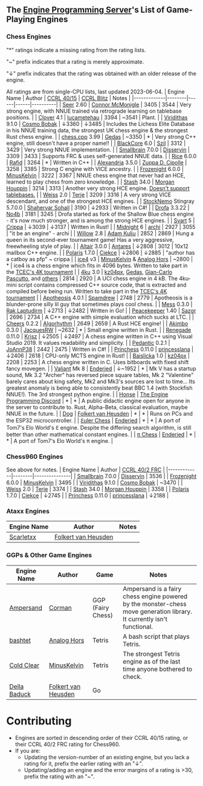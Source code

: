 ## The [Engine Programming Server][discord-invite]'s List of Game-Playing Engines
### Chess Engines

"*" ratings indicate a missing rating from the rating lists.

"~" prefix indicates that a rating is merely approximate.

"↓" prefix indicates that the rating was obtained with an older release of the engine.

All ratings are from single-CPU lists, last updated 2023-06-04.
| Engine Name | Author | [CCRL 40/15][ccrl-4015] | [CCRL Blitz][ccrl-blitz] | Notes |
|-------------|--------|------|------|----------|
| [Seer](https://github.com/connormcmonigle/seer-nnue) 2.60 | [Connor McMonigle](https://github.com/connormcmonigle) | 3405 | 3544 | Very strong engine, with NNUE trained via retrograde learning on tablebase positions. |
| [Clover](https://github.com/lucametehau/CloverEngine) 4.1 | [lucametehau](https://github.com/lucametehau) | 3394 | ~3541 | Plant. |
| [Viridithas](https://github.com/cosmobobak/viridithas) 9.1.0 | [Cosmo Bobak](https://github.com/cosmobobak) | ↓3360 | ↓3485 | Includes the Lichess Elite Database in his NNUE training data, the strongest UK chess engine & the strongest Rust chess engine. |
| [chess.cpp](https://github.com/GediminasMasaitis/chess-dot-cpp) 3.99 | [Gedas](https://github.com/GediminasMasaitis) | ~3350 | * | Very strong C++ engine, still doesn't have a proper name!! |
| [BlackCore](https://github.com/SzilBalazs/BlackCore) 6.0 | [Szil](https://github.com/SzilBalazs) | 3312 | 3429 | Very strong NNUE implementation. |
| [Smallbrain](https://github.com/Disservin/Smallbrain) 7.0.0 | [Disservin](https://github.com/Disservin) | 3309 | 3433 | Supports FRC & uses self-generated NNUE data. |
| [Rice](https://github.com/rafid-dev/rice) 6.0.0 | [Rafid](https://github.com/rafid-dev) | 3264 | * | Written in C++ |
| [Alexandria](https://github.com/PGG106/Alexandria) 3.5.0 | [Zuppa D. Cipolle](https://github.com/PGG106) | 3258 | 3385 | Strong C engine with VICE ancestry. |
| [Frozenight](https://github.com/MinusKelvin/frozenight) 6.0.0 | [MinusKelvin](https://github.com/MinusKelvin) | 3222 | 3367 | NNUE chess engine that never had an HCE, learned to play chess from zero knowledge. |
| [Stash](https://gitlab.com/mhouppin/stash-bot) 34.0 | [Morgan Houppin](https://gitlab.com/mhouppin) | 3214 | 3313 | Another very strong HCE engine. [Doesn't support tablebases.](http://talkchess.com/forum3/viewtopic.php?f=2&t=76927#p888045) |
| [Weiss](https://github.com/TerjeKir/weiss) 2.0 | [Terje](https://github.com/TerjeKir) | 3209 | 3316 | A very strong VICE descendant, and one of the strongest HCE engines. |
| [StockNemo](https://github.com/TheBlackPlague/StockNemo) Stingray 5.7.0.0 | [Shaheryar Sohail](https://github.com/TheBlackPlague) | 3190 | ↓2933 | Written in C#! |
| [Drofa](https://github.com/justNo4b/Drofa) 3.3.22 | [No4b](https://github.com/justNo4b) | 3181 | 3245 | Drofa started as fork of the Shallow Blue chess engine - it's now much stronger, and is among the strong HCE engines. |
| [Svart](https://github.com/crippa1337/svart) 5 | [Crippa](https://github.com/crippa1337) | ↓3039 | ↓3137 | Written in Rust! |
| [Midnight](https://github.com/archishou/MidnightChessEngine) 6 | [archi](https://github.com/archishou) | 2927 | 3055 | "it be an engine" - archi |
| [Willow](https://github.com/Adam-Kulju/Willow) 2.8 | [Adam Kulju](https://github.com/Adam-Kulju) | 2852 | 2869 | Hung a queen in its second-ever tournament game! Has a very aggressive, freewheeling style of play. |
| [Altair](https://github.com/Alex2262/AltairChessEngine) 3.0.0 | [Antares](https://github.com/Alex2262) | ↓2808 | 3012 | 10x12 mailbox C++ engine. |
| [Polaris](https://github.com/Ciekce/Polaris) 1.7.0 | [Ciekce](https://github.com/Ciekce) | ↓2806 | ↓2885 | "author has a catboy as pfp" ~ crippa |
| [ice4](https://github.com/MinusKelvin/ice4) v3 | [MinusKelvin](https://github.com/MinusKelvin) & [Analog Hors](https://github.com/analog-hors) | ~2800 | * | ice4 is a chess engine which fits in 4096 bytes. Written to take part in the [TCEC's 4K tournament](https://wiki.chessdom.org/TCEC_4k_Rules) |
| [4ku](https://github.com/kz04px/4ku) 3.0 | [kz04px](https://github.com/kz04px), [Gedas](https://github.com/GediminasMasaitis), [Gian-Carlo Pascutto](https://github.com/gcp), and [others](https://github.com/kz04px/4ku/graphs/contributors) | 2814 | 2920 | A UCI chess engine in 4 kB. The 4ku-mini script contains compressed C++ source code, that is extracted and compiled before being run. Written to take part in the [TCEC's 4K tournament](https://wiki.chessdom.org/TCEC_4k_Rules) |
| [Apotheosis](https://github.com/spamdrew128/Apotheosis) 4.0.1 | [Spamdrew](https://github.com/spamdrew128) | 2748 | 2779 | Apotheosis is a blunder-prone silly lil guy that sometimes plays cool chess. |
| [Mess](https://github.com/raklaptudirm/mess) 0.3.0 | [Rak Laptudirm](https://github.com/raklaptudirm) | ↓2713 | ↓2482 | Written in Go! |
| [Peacekeeper](https://github.com/Sazgr/peacekeeper) 1.40 | [Sazgr](https://github.com/Sazgr) | 2696 | 2734 | A C++ engine with simple evaluation which sucks at LTC. |
| [Cheers](https://github.com/Algorhythm-sxv/Cheers) 0.2.2 | [Algorhythm](https://github.com/Algorhythm-sxv) | 2649 | 2659 | A Rust HCE engine! |
| [Akimbo](https://github.com/JacquesRW/akimbo) 0.3.0 | [JacquesRW](https://github.com/JacquesRW/akimbo) | ~2632 | * | Small engine written in Rust. |
| [Renegade](https://github.com/pkrisz99/Renegade) 0.11.0 | [Krisz](https://github.com/pkrisz99) | ↓2505 | ↓2497 | A chess engine written in C++ using Visual Studio 2019. It values readability and simplicity. |
| [Pedantic](https://github.com/JoAnnP38/Pedantic) 0.2.1 | [JoAnnP38](https://github.com/JoAnnP38) | 2442 | 2475 | Written in C#! |
| [Princhess](https://github.com/princesslana/princhess) 0.11.0 | [princesslana](https://github.com/princesslana) | ↓2406 | 2618 | CPU-only MCTS engine in Rust! |
| [Baislicka](https://github.com/kz04px/Baislicka) 1.0 | [kz04px](https://github.com/kz04px) | 2208 | 2253 | A chess engine written in C. Uses bitboards with fixed shift fancy movegen. |
| [Valiant](https://www.dropbox.com/sh/tfiwhx900g4ni42/AABEm29llAn1MaG8D6yW8ZO7a?dl=0) Mk 8 | [Enderjed](https://www.youtube.com/channel/UC1lxAkP5jGVBUIWdz3WIhSg) | ↓~1952 | * | Mk V has a startup sound, Mk 3.2 "Archer" has reversed piece square tables, Mk 2 "Valentine" barely cares about king safety, Mk2 and Mk3's sources are lost to time... Its greatest anomaly is being able to consistently beat BBC 1.4 (with Stockfish NNUE!). The 3rd strongest python engine. |
| [Honse](https://github.com/EngineProgramming/honse) | [The Engine Programming Discord](https://discord.com/invite/YctB2p4) | * | * | A public didactic engine open for anyone in the server to contribute to. Rust, Alpha-Beta, classical evaluation, maybe NNUE in the future. |
| [Dog](https://github.com/folkertvanheusden/dog) | [Folkert van Heusden](https://vanheusden.com/) | * | * | Runs on PCs and the ESP32 microcontroller. |
| [ℇuler Chess](https://www.dropbox.com/s/66nxcvl2knqg4s4/%E2%84%87uler%20Chess.zip?dl=0) | [Enderjed](https://www.youtube.com/channel/UC1lxAkP5jGVBUIWdz3WIhSg) | * | * | A port of Tom7's Elo World's ℇ engine. Despite the differing search algorithm, is still better than other mathematical constant engines. |
| [π Chess](https://www.dropbox.com/sh/tfiwhx900g4ni42/AAC5FPUjZZi1fr8TW-PEE52ja/%CF%80%20Chess.zip?dl=0) | [Enderjed](https://www.youtube.com/channel/UC1lxAkP5jGVBUIWdz3WIhSg) | * | * | A port of Tom7's Elo World's π engine. |

### Chess960 Engines
See above for notes.
| Engine Name | Author | [CCRL 40/2 FRC][ccrl-frc] |
|-------------|--------|---------------|
| [Smallbrain](https://github.com/Disservin/Smallbrain) 7.0.0 | [Disservin](https://github.com/Disservin) | 3536 |
| [Frozenight](https://github.com/MinusKelvin/frozenight) 6.0.0 | [MinusKelvin](https://github.com/MinusKelvin) | 3495 |
| [Viridithas](https://github.com/cosmobobak/viridithas) 9.1.0 | [Cosmo Bobak](https://github.com/cosmobobak) | ~3470 |
| [Weiss](https://github.com/TerjeKir/weiss) 2.0 | [Terje](https://github.com/TerjeKir) | 3374 |
| [Stash](https://gitlab.com/mhouppin/stash-bot) 34.0 | [Morgan Houppin](https://gitlab.com/mhouppin) | 3358 |
| [Polaris](https://github.com/Ciekce/Polaris) 1.7.0 | [Ciekce](https://github.com/Ciekce) | ↓2745 |
| [Princhess](https://github.com/princesslana/princhess) 0.11.0 | [princesslana](https://github.com/princesslana) | ↓2188 |

### Ataxx Engines
| Engine Name | Author | Notes |
|-------------|--------|-----------|
| [Scarletxx](https://github.com/folkertvanheusden/Scarletxx) | [Folkert van Heusden](https://vanheusden.com/) | |

### GGPs & Other Game Engines
| Engine Name | Author | Game | Notes |
|-------------|--------|------|----------|
| [Ampersand](https://github.com/chesstastic-org/Ampersand) | [Corman](https://github.com/Cormanz/) | GGP (Fairy Chess) | Ampersand is a fairy chess engine powered by the monster-chess move generation library. It currently isn't functional. |
| [bashtet](https://github.com/analog-hors/bashtet) | [Analog Hors](https://github.com/analog-hors) | Tetris | A bash script that plays Tetris. |
| [Cold Clear](https://github.com/MinusKelvin/cold-clear) | [MinusKelvin](https://github.com/MinusKelvin) | Tetris | The strongest Tetris engine as of the last time anyone bothered to check. |
| [Della Baduck](https://github.com/folkertvanheusden/dellabaduck) | [Folkert van Heusden](https://vanheusden.com/) | Go | |

# Contributing
* Engines are sorted in descending order of their CCRL 40/15 rating, or their CCRL 40/2 FRC rating for Chess960.
* If you are:
    * Updating the version-number of an existing engine, but you lack a rating for it, prefix the earlier rating with an "↓".
    * Updating/adding an engine and the error margins of a rating is >30, prefix the rating with an "~".

[discord-invite]:https://discord.com/invite/F6W6mMsTGN
[ccrl-blitz]:https://www.computerchess.org.uk/ccrl/404/cgi/compare_engines.cgi?class=Single-CPU+engines&only_best_in_class=on&num_best_in_class=1&print=Rating+list
[ccrl-4015]:https://www.computerchess.org.uk/ccrl/4040/cgi/compare_engines.cgi?class=Single-CPU+engines&only_best_in_class=on&num_best_in_class=1&print=Rating+list
[ccrl-frc]:https://www.computerchess.org.uk/ccrl/404FRC/cgi/compare_engines.cgi?class=Single-CPU+engines&only_best_in_class=on&num_best_in_class=1&print=Rating+list
